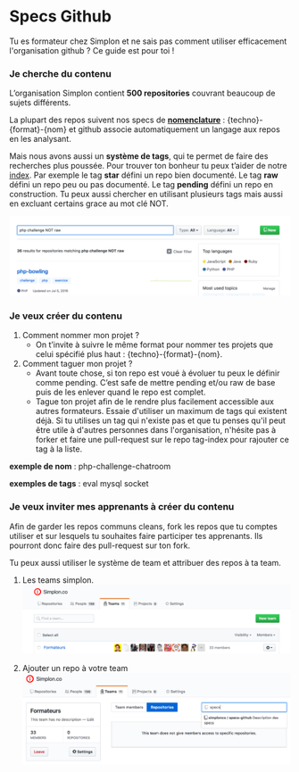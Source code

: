 # Specs Github

Tu es formateur chez Simplon et ne sais pas comment utiliser efficacement l'organisation github ?
Ce guide est pour toi !

### Je cherche du contenu

L’organisation Simplon contient **500 repositories** couvrant beaucoup de sujets différents.

La plupart des repos suivent nos specs de **[nomenclature](https://github.com/simplonco/training/blob/master/CONTRIBUTING.md)** : {techno}-{format}-{nom} et github associe automatiquement un langage aux repos en les analysant.

Mais nous avons aussi un **système de tags**, qui te permet de faire des recherches plus poussée. Pour trouver ton bonheur tu peux t’aider de notre [index](https://github.com/simplonco/tag-index). Par exemple le tag **star** défini un repo bien documenté. Le tag **raw** défini un repo peu ou pas documenté. Le tag **pending** défini un repo en construction. Tu peux aussi chercher en utilisant plusieurs tags mais aussi en excluant certains grace au mot clé NOT.

![recherche](find.png)

### Je veux créer du contenu

1. Comment nommer mon projet ?
  	+ On t’invite à suivre le même format pour nommer tes projets que celui spécifié plus haut : {techno}-{format}-{nom}.
2. Comment taguer mon projet ?
	+ Avant toute chose, si ton repo est voué à évoluer tu peux le définir comme pending. C’est safe de mettre pending et/ou raw de base puis de les enlever quand le repo est complet.
	+ Tague ton projet afin de le rendre plus facilement accessible aux autres formateurs. Essaie d'utiliser un maximum de tags qui existent déjà. Si tu utilises un tag qui n'existe pas et que tu penses qu'il peut être utile à d'autres personnes dans l'organisation, n'hésite pas à forker et faire une pull-request sur le repo tag-index pour rajouter ce tag à la liste.
  
**exemple de nom** : php-challenge-chatroom

**exemples de tags** :  eval mysql socket

### Je veux inviter mes apprenants à créer du contenu

Afin de garder les repos communs cleans, fork les repos que tu comptes utiliser et sur lesquels tu souhaites faire participer tes apprenants. Ils pourront donc faire des pull-request sur ton fork.

Tu peux aussi utiliser le système de team et attribuer des repos à ta team.

1. Les teams simplon.
![team](team.png)

2. Ajouter un repo à votre team
![add-repo](add-repo.png)
